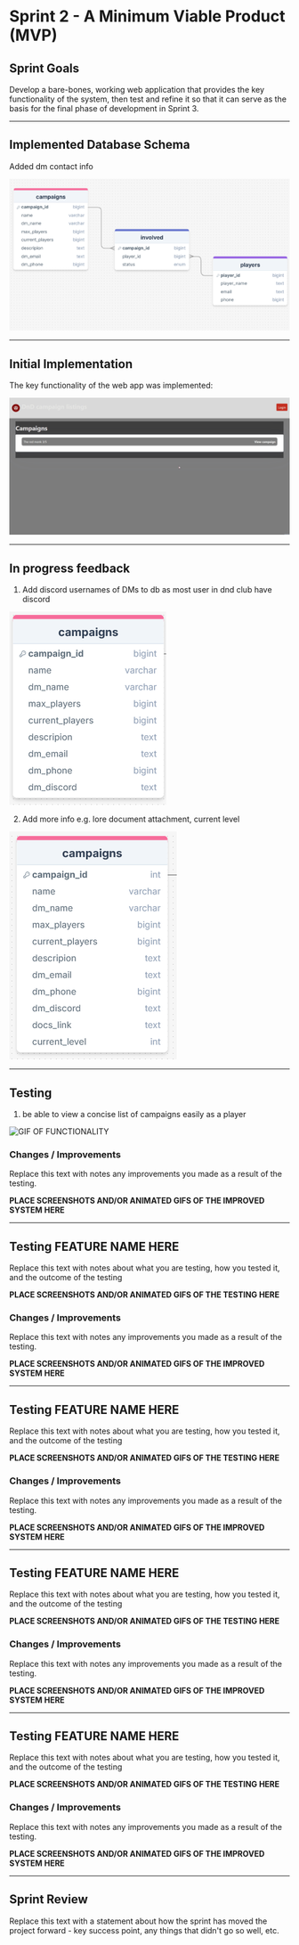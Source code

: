 # Sprint 2 - A Minimum Viable Product (MVP)


## Sprint Goals

Develop a bare-bones, working web application that provides the key functionality of the system, then test and refine it so that it can serve as the basis for the final phase of development in Sprint 3.


---

## Implemented Database Schema

Added dm contact info

![SCREENSHOT OF DB SCHEMA](screenshots/drawsql.png)



---

## Initial Implementation

The key functionality of the web app was implemented:

![GIF OF FUNCTIONALITY](screenshots\initial_implementation.gif)


---

## In progress feedback 

1. Add discord usernames of DMs to db as most user in dnd club have discord

![SCREENSHOT OF DB SCHEMA CHANGES](screenshots/dm_discord.png)


2. Add more info e.g. lore document attachment, current level
 
![SCREENSHOT OF DB SCHEMA CHANGES](screenshots/currentlevelanddocs.png)

---

## Testing 


1. be able to view a concise list of campaigns easily as a player

![GIF OF FUNCTIONALITY](screenshots\testing_)

### Changes / Improvements

Replace this text with notes any improvements you made as a result of the testing.

**PLACE SCREENSHOTS AND/OR ANIMATED GIFS OF THE IMPROVED SYSTEM HERE**


---

## Testing FEATURE NAME HERE

Replace this text with notes about what you are testing, how you tested it, and the outcome of the testing

**PLACE SCREENSHOTS AND/OR ANIMATED GIFS OF THE TESTING HERE**

### Changes / Improvements

Replace this text with notes any improvements you made as a result of the testing.

**PLACE SCREENSHOTS AND/OR ANIMATED GIFS OF THE IMPROVED SYSTEM HERE**


---

## Testing FEATURE NAME HERE

Replace this text with notes about what you are testing, how you tested it, and the outcome of the testing

**PLACE SCREENSHOTS AND/OR ANIMATED GIFS OF THE TESTING HERE**

### Changes / Improvements

Replace this text with notes any improvements you made as a result of the testing.

**PLACE SCREENSHOTS AND/OR ANIMATED GIFS OF THE IMPROVED SYSTEM HERE**


---

## Testing FEATURE NAME HERE

Replace this text with notes about what you are testing, how you tested it, and the outcome of the testing

**PLACE SCREENSHOTS AND/OR ANIMATED GIFS OF THE TESTING HERE**

### Changes / Improvements

Replace this text with notes any improvements you made as a result of the testing.

**PLACE SCREENSHOTS AND/OR ANIMATED GIFS OF THE IMPROVED SYSTEM HERE**


---

## Testing FEATURE NAME HERE

Replace this text with notes about what you are testing, how you tested it, and the outcome of the testing

**PLACE SCREENSHOTS AND/OR ANIMATED GIFS OF THE TESTING HERE**

### Changes / Improvements

Replace this text with notes any improvements you made as a result of the testing.

**PLACE SCREENSHOTS AND/OR ANIMATED GIFS OF THE IMPROVED SYSTEM HERE**


---

## Sprint Review

Replace this text with a statement about how the sprint has moved the project forward - key success point, any things that didn't go so well, etc.

